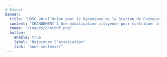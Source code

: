 ```yaml
---
# Banner
banner:
  title: "UDSC <br>l’Union pour le Dynamisme de la Station de Crévoux: PREVIEW"
  content: "CHANGEMENT 1 Une mobilisation citoyenne pour contribuer à la sauvegarde et au renouveau du dynamisme de la station, dans le respect de son environnement naturel actuel qui fait sa spécificité."
  image: "/images/photoHP.png"
  button:
    enable: true
    label: "Rejoindre l'association"
    link: "nous-soutenir/"
---
```





<!--
# Features
features:
  - title: "L’association"
    image: "/images/photoHP2.png"
    content: "L’UDSC : l’Union pour le Dynamisme de la Station de Crévoux est née le 20 janvier 2024 suite au lancement de la <u>[pétition « Inquiets pour la station de ski de Crévoux » publiée le 16 janvier 2024](/actualites)</u> et plébiscitée par près de <b>6 000 personnes</b>.<br> Forts de cette inquiétude partagée concernant l’avenir de la station, Bruno, Eve et Gilles, Crévolins d’adoption et de cœur, ont souhaité aller plus loin en créant l’UDSC. L’objectif de l’UDSC est d’informer et de réfléchir avec les usagers de la station de ski sur la situation et l’avenir de cette dernière en liaison étroite avec les autorités concernées. Sa mission: œuvrer pour la transparence sur la situation administrative, juridique et financière de la station"
    button:
      enable: true
      label: "Vous souhaitez soutenir notre action "
      link: "#"

title: "Les membres de ce collectif"
-->
